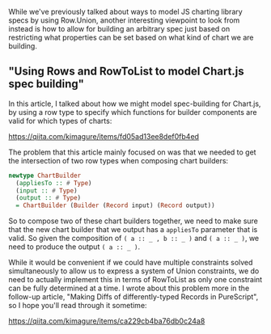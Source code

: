 While we've previously talked about ways to model JS charting library specs by using Row.Union, another interesting viewpoint to look from instead is how to allow for building an arbitrary spec just based on restricting what properties can be set based on what kind of chart we are building.

## "Using Rows and RowToList to model Chart.js spec building"

In this article, I talked about how we might model spec-building for Chart.js, by using a row type to specify which functions for builder components are valid for which types of charts:

<https://qiita.com/kimagure/items/fd05ad13ee8def0fb4ed>

The problem that this article mainly focused on was that we needed to get the intersection of two row types when composing chart builders:

```hs
newtype ChartBuilder
  (appliesTo :: # Type)
  (input :: # Type)
  (output :: # Type)
  = ChartBuilder (Builder (Record input) (Record output))
```

So to compose two of these chart builders together, we need to make sure that the new chart builder that we output has a `appliesTo` parameter that is valid. So given the composition of `( a :: _ , b :: _ )` and `( a :: _ )`, we need to produce the output `( a :: _ )`.

While it would be convenient if we could have multiple constraints solved simultaneously to allow us to express a system of Union constraints, we do need to actually implement this in terms of RowToList as only one constraint can be fully determined at a time. I wrote about this problem more in the follow-up article, "Making Diffs of differently-typed Records in PureScript", so I hope you'll read through it sometime:

<https://qiita.com/kimagure/items/ca229cb4ba76db0c24a8>
